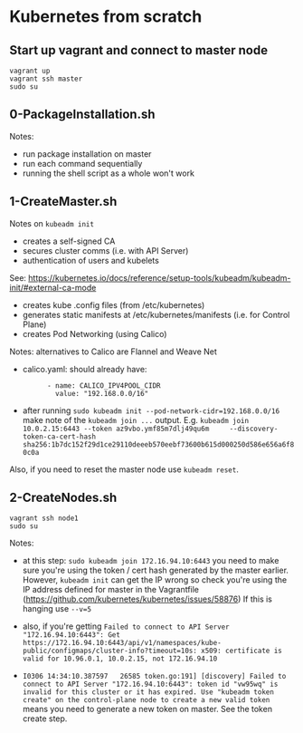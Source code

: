 # Kubernetes from scratch

## Start up vagrant and connect to master node

    vagrant up
    vagrant ssh master
    sudo su


## 0-PackageInstallation.sh
Notes:
- run package installation on master
- run each command sequentially
- running the shell script as a whole won't work

## 1-CreateMaster.sh

Notes on `kubeadm init`
- creates a self-signed CA
- secures cluster comms (i.e. with API Server)
- authentication of users and kubelets

See: https://kubernetes.io/docs/reference/setup-tools/kubeadm/kubeadm-init/#external-ca-mode

- creates kube .config files (from /etc/kubernetes)
- generates static manifests at /etc/kubernetes/manifests (i.e. for Control Plane)
- creates Pod Networking (using Calico)

Notes: alternatives to Calico are Flannel and Weave Net

- calico.yaml: should already have:

            - name: CALICO_IPV4POOL_CIDR
              value: "192.168.0.0/16"

- after running `sudo kubeadm init --pod-network-cidr=192.168.0.0/16` make note of the `kubeadm join ...` output. E.g. `kubeadm join 10.0.2.15:6443 --token az9vbo.ymf85m7dlj49qu6m     --discovery-token-ca-cert-hash sha256:1b7dc152f29d1ce29110deeeb570eebf73600b615d000250d586e656a6f80c0a`

Also, if you need to reset the master node use `kubeadm reset`.

## 2-CreateNodes.sh

    vagrant ssh node1
    sudo su

Notes:

- at this step: `sudo kubeadm join 172.16.94.10:6443` you need to make sure you're using the token / cert hash generated by the master earlier. However, `kubeadm init` can get the IP wrong so check you're using the IP address defined for master in the Vagrantfile (https://github.com/kubernetes/kubernetes/issues/58876)
If this is hanging use `--v=5`

- also, if you're getting `Failed to connect to API Server "172.16.94.10:6443": Get https://172.16.94.10:6443/api/v1/namespaces/kube-public/configmaps/cluster-info?timeout=10s: x509: certificate is valid for 10.96.0.1, 10.0.2.15, not 172.16.94.10`

- `I0306 14:34:10.387597   26585 token.go:191] [discovery] Failed to connect to API Server "172.16.94.10:6443": token id "vw95wq" is invalid for this cluster or it has expired. Use "kubeadm token create" on the control-plane node to create a new valid token`
means you need to generate a new token on master. See the token create step.
